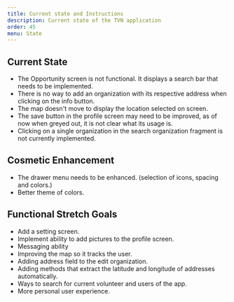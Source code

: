 ```yaml
---
title: Current state and Instructions
description: Current state of the TVN application
order: 45
menu: State
---
```



## Current State 
- The Opportunity screen is not functional. It displays a search bar that needs to be implemented. 
- There is no way to add an organization with its respective address when clicking on the info button.
- The map doesn't move to display the location selected on screen.
- The save button in the profile screen may need to be improved, as of now when greyed out, it is not clear what its usage is.
- Clicking on a single organization in the search organization fragment is not currently implemented.

## Cosmetic Enhancement
- The drawer menu needs to be enhanced. (selection of icons, spacing and colors.)
- Better theme of colors.


## Functional Stretch Goals
- Add a setting screen.
- Implement ability to add pictures to the profile screen.
- Messaging ability
- Improving the map so it tracks the user.
- Adding address field to the edit organization.
- Adding methods that extract the latitude and longitude of addresses automatically.
- Ways to search for current volunteer and users of the app.
- More personal user experience.
